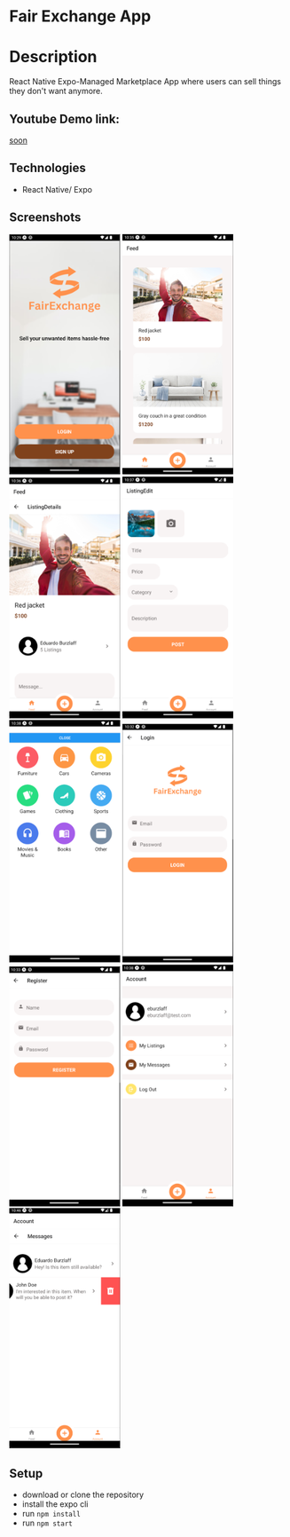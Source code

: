 # Fair Exchange App

# Description
React Native Expo-Managed Marketplace App where users can sell things they don't want anymore.

## Youtube Demo link:
[soon]()

## Technologies
- React Native/ Expo

## Screenshots
<div>
  <img src="app/assets/screens/welcomeScreen.png" alt="welcome" style="width:200px;"/>
  <img src="app/assets/screens/feed.png" alt="feed" style="width:200px;"/>
  <img src="app/assets/screens/listingDetails.png" alt="listingDetails" style="width:200px;"/>
  <img src="app/assets/screens/listingEdit.png" alt="listingEdit" style="width:200px;"/>
  <img src="app/assets/screens/listingEditCategory.png" alt="listingEditCategory" style="width:200px;"/>
  <img src="app/assets/screens/login.png" alt="login" style="width:200px;"/>
  <img src="app/assets/screens/register.png" alt="register" style="width:200px;"/>
  <img src="app/assets/screens/account.png" alt="account" style="width:200px;"/>
  <img src="app/assets/screens/messages.png" alt="messages" style="width:200px;"/>
</div>



## Setup
- download or clone the repository
- install the expo cli
- run `npm install`
- run `npm start`
